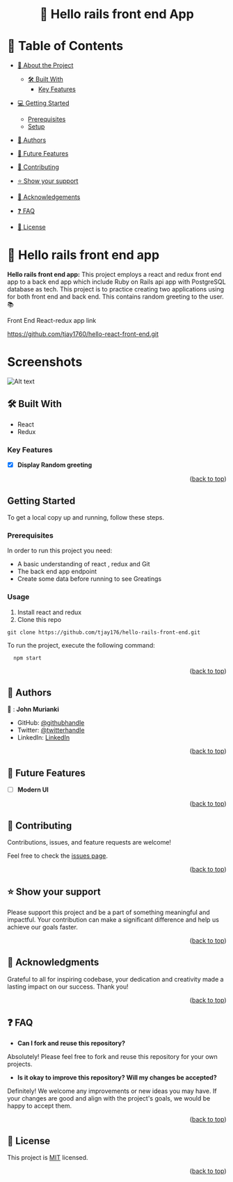 <a name="readme-top"></a>

<div align="center">
  <h1>📖 Hello rails front end App</h>
</div>


<!-- TABLE OF CONTENTS -->

# 📗 Table of Contents

- [📖 About the Project](#about-project)

  - [🛠 Built With](#built-with)
    - [Key Features](#key-features)
  <!-- - [🚀 Live Demo](#live-demo) -->
- [💻 Getting Started](#getting-started)
  - [Prerequisites](#prerequisites)
  - [Setup](#setup)
- [👥 Authors](#authors)
- [🔭 Future Features](#future-features)
- [🤝 Contributing](#contributing)
- [⭐️ Show your support](#support)
- [🙏 Acknowledgements](#acknowledgements)
- [:question: FAQ](#faq)
- [📝 License](#license)

<!-- PROJECT DESCRIPTION -->

# 📖 Hello rails front end app <a name="about-project"></a>

**Hello rails front end app:** This project employs a react and redux front end app  to a back end app which include Ruby on Rails api app with PostgreSQL database as tech. This project is to practice creating two applications using for both front end and back end. This contains random greeting to the user. 📚

Front End React-redux app link 

https://github.com/tjay1760/hello-react-front-end.git

# Screenshots

![Alt text](image.png)

## 🛠 Built With <a name="built-with"></a>

  <ul>
    <li>React</li>
    <li>Redux</li>
  </ul>

<!-- Features -->

### Key Features <a name="key-features"></a>

- [x] **Display Random greeting**


<p align="right">(<a href="#readme-top">back to top</a>)</p>

## Getting Started

To get a local copy up and running, follow these steps.

### Prerequisites
In order to run this project you need:
  * A basic understanding of react , redux and Git
  * The back end app endpoint
  * Create some data before running to see Greatings
### Usage
1. Install react and redux
2. Clone this repo 
```
git clone https://github.com/tjay176/hello-rails-front-end.git
```

To run the project, execute the following command:

```
  npm start
```


<p align="right">(<a href="#readme-top">back to top</a>)</p>

<!-- AUTHORS -->

## 👥 Authors <a name="authors"></a>

👤 : **John Murianki**

- GitHub: [@githubhandle](https://github.com/tjay1760)
- Twitter: [@twitterhandle](https://twitter.com/TjayPod)
- LinkedIn: [LinkedIn](https://www.linkedin.com/in/john-murianki-thiongo)

<p align="right">(<a href="#readme-top">back to top</a>)</p>


<!-- FUTURE FEATURES -->

## 🔭 Future Features <a name="future-features"></a>

- [ ] **Modern UI**

<p align="right">(<a href="#readme-top">back to top</a>)</p>

<!-- CONTRIBUTING -->

## 🤝 Contributing <a name="contributing"></a>

Contributions, issues, and feature requests are welcome!

Feel free to check the [issues page](../../issues/).

<p align="right">(<a href="#readme-top">back to top</a>)</p>

<!-- SUPPORT -->

## ⭐️ Show your support <a name="support"></a>

Please support this project and be a part of something meaningful and impactful. Your contribution can make a significant difference and help us achieve our goals faster.

<p align="right">(<a href="#readme-top">back to top</a>)</p>

<!-- ACKNOWLEDGEMENTS -->

## 🙏 Acknowledgments <a name="acknowledgements"></a>

Grateful to all for inspiring codebase, your dedication and creativity made a lasting impact on our success. Thank you!

<p align="right">(<a href="#readme-top">back to top</a>)</p>

## :question: FAQ <a name="faq"></a>

- **Can I fork and reuse this repository?**

Absolutely! Please feel free to fork and reuse this repository for your own projects.

- **Is it okay to improve this repository? Will my changes be accepted?**

Definitely! We welcome any improvements or new ideas you may have. If your changes are good and align with the project's goals, we would be happy to accept them.


<p align="right">(<a href="#readme-top">back to top</a>)</p>

<!-- LICENSE -->

## 📝 License <a name="license"></a>

This project is [MIT](./LICENSE) licensed.

<p align="right">(<a href="#readme-top">back to top</a>)</p>